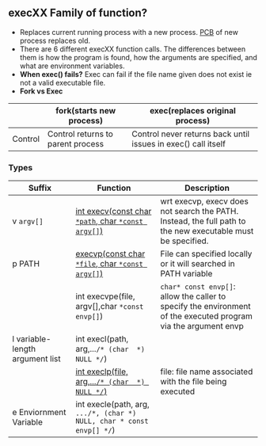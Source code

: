 ## execXX Family of function?
- Replaces current running process with a new process. [PCB](/Threads_Processes_IPC/Processes/Process_Table) of new process replaces old.
- There are 6 different execXX function calls. The differences between them is how the program is found, how the arguments are specified, and what are environment variables.
- **When exec() fails?** Exec can fail if the file name given does not exist ie not a valid executable file.
- **Fork vs Exec**

||fork(starts new process)|exec(replaces original process)|
|---|---|---|
|Control|Control returns to parent process|Control never returns back until issues in exec() call itself|

### Types

|Suffix|Function|Description|
|---|---|---|
|v `argv[]`|[int execv(const char `*path`, char `*const argv[]`)](execv)|wrt execvp, execv does not search the PATH. Instead, the full path to the new executable must be specified.|
|p PATH|[execvp(const char `*file`, char `*const argv[]`)](execvp)|File can specified locally or it will searched in PATH variable|
||int execvpe(file, argv[],char `*const envp[]`)|`char* const envp[]`: allow the caller to specify the environment of the executed program via the argument envp|
|l variable-length argument list|int execl(path, arg,...`/* (char  *) NULL */`)|
||[int execlp(file, arg,...`/* (char  *) NULL */`)](execlp)|file:  file name associated with the file being executed|
|e Enviornment Variable|int execle(path, arg, `.../*, (char *) NULL, char * const envp[] */`)||
